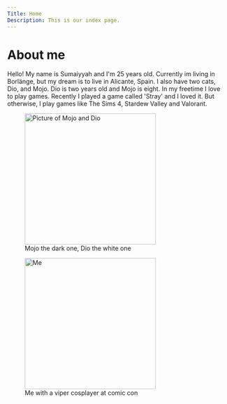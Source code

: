 ```yaml
---
Title: Home
Description: This is our index page.
---
```


About me
==========================

Hello! My name is Sumaiyyah and I'm 25 years old. Currently im living in Borlänge, but my dream is to live in Alicante, Spain. I also have two cats, Dio, and Mojo. Dio is two years old and Mojo is eight. In my freetime I love to play games. Recently I played a game called 'Stray' and I loved it. But otherwise, I play games like The Sims 4, Stardew Valley and Valorant.

<figure>
<img src="%assets_url%/img/Mojo_Dio.jpg" alt="Picture of Mojo and Dio" width="300">
<figcaption>Mojo the dark one, Dio the white one</figcaption>
</figure>

<figure>
<img src="%assets_url%/img/Jag_med_viper.png" alt="Me" width="300">
<figcaption>Me with a viper cosplayer at comic con</figcaption>
</figure>